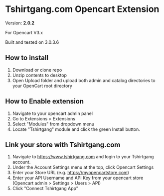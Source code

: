 # Tshirtgang.com Opencart Extension

Version: **2.0.2**

For Opencart V3.x

Built and tested on 3.0.3.6

## How to install
1. Download or clone repo
2. Unzip contents to desktop
3. Open Upload folder and upload both admin and catalog directories to your OpenCart root directory

## How to Enable extension
1. Navigate to your opencart admin panel
2. Go to Extensions > Extensions
3. Select "Modules" from dropdown menu
4. Locate "Tshirtgang" module and click the green Install button.

## Link your store with Tshirtgang.com
1. Navigate to https://www.tshirtgang.com and login to your Tshirtgang account.
2. Under the Account Settings menu at the top, click Opencart Settings
3. Enter your Store URL (e.g. https://myopencartstore.com)
4. Enter your API Username and API Key from your opencart store (Opencart admin > Settings > Users > API)
5. Click "Connect Tshirtgang App"
